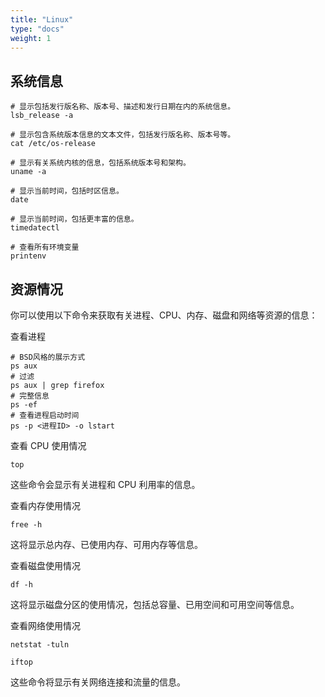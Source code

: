 ```yaml
---
title: "Linux"
type: "docs"
weight: 1
---
```


## 系统信息

```shell
# 显示包括发行版名称、版本号、描述和发行日期在内的系统信息。
lsb_release -a

# 显示包含系统版本信息的文本文件，包括发行版名称、版本号等。
cat /etc/os-release

# 显示有关系统内核的信息，包括系统版本号和架构。
uname -a
```

```shell
# 显示当前时间，包括时区信息。
date

# 显示当前时间，包括更丰富的信息。
timedatectl

# 查看所有环境变量
printenv
```

## 资源情况

你可以使用以下命令来获取有关进程、CPU、内存、磁盘和网络等资源的信息：

查看进程

```shell
# BSD风格的展示方式
ps aux
# 过滤
ps aux | grep firefox
# 完整信息
ps -ef
# 查看进程启动时间
ps -p <进程ID> -o lstart
```

查看 CPU 使用情况

```shell
top
```

这些命令会显示有关进程和 CPU 利用率的信息。

查看内存使用情况

```shell
free -h
```

这将显示总内存、已使用内存、可用内存等信息。

查看磁盘使用情况

```shell
df -h
```

这将显示磁盘分区的使用情况，包括总容量、已用空间和可用空间等信息。

查看网络使用情况

```shell
netstat -tuln

iftop
```

这些命令将显示有关网络连接和流量的信息。
